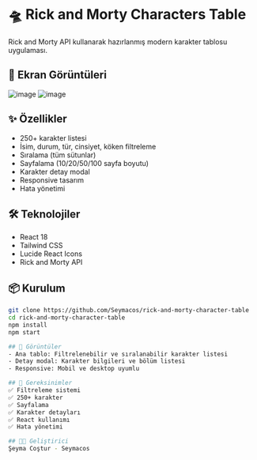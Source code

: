 # 🛸 Rick and Morty Characters Table

Rick and Morty API kullanarak hazırlanmış modern karakter tablosu uygulaması.

## 🚀 Ekran Görüntüleri
![image](https://github.com/user-attachments/assets/76ad1136-989f-4ea6-a8f5-41d9d1973900)
![image](https://github.com/user-attachments/assets/c64fe15e-3777-42b0-a9c6-7502e0795342)


## ✨ Özellikler
- 250+ karakter listesi
- İsim, durum, tür, cinsiyet, köken filtreleme
- Sıralama (tüm sütunlar)
- Sayfalama (10/20/50/100 sayfa boyutu)
- Karakter detay modal
- Responsive tasarım
- Hata yönetimi

## 🛠️ Teknolojiler
- React 18
- Tailwind CSS
- Lucide React Icons
- Rick and Morty API

## 📦 Kurulum
```bash
git clone https://github.com/Seymacos/rick-and-morty-character-table
cd rick-and-morty-character-table
npm install
npm start

## 📱 Görüntüler
- Ana tablo: Filtrelenebilir ve sıralanabilir karakter listesi
- Detay modal: Karakter bilgileri ve bölüm listesi
- Responsive: Mobil ve desktop uyumlu

## 🎯 Gereksinimler
✅ Filtreleme sistemi  
✅ 250+ karakter  
✅ Sayfalama  
✅ Karakter detayları  
✅ React kullanımı  
✅ Hata yönetimi  

## 👨‍💻 Geliştirici
Şeyma Coştur - Seymacos
